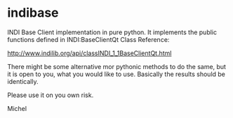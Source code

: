 # indibase

INDI Base Client implementation in pure python. It implements the public
functions defined in INDI:BaseClientQt Class Reference:

http://www.indilib.org/api/classINDI_1_1BaseClientQt.html

There might be some alternative mor pythonic methods to do the same, but
it is open to you, what you would like to use. Basically the results
should be identically.

Please use it on you own risk.

Michel